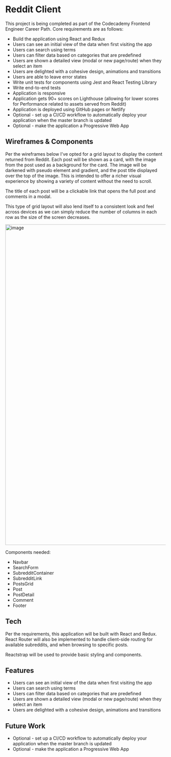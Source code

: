 # Reddit Client

This project is being completed as part of the Codecademy Frontend Engineer Career Path. Core requirements are as follows:

- Build the application using React and Redux
- Users can see an initial view of the data when first visiting the app
- Users can search using terms
- Users can filter data based on categories that are predefined
- Users are shown a detailed view (modal or new page/route) when they select an item
- Users are delighted with a cohesive design, animations and transitions
- Users are able to leave error states
- Write unit tests for components using Jest and React Testing Library
- Write end-to-end tests
- Application is responsive
- Application gets 90+ scores on Lighthouse (allowing for lower scores for Performance related to assets served from Reddit)
- Application is deployed using GitHub pages or Netlify
- Optional - set up a CI/CD workflow to automatically deploy your application when the master branch is updated
- Optional - make the application a Progressive Web App

## Wireframes & Components

Per the wireframes below I've opted for a grid layout to display the content returned from Reddit. Each post will be shown as a card, with the image from the post used as a background for the card. The image will be darkened with pseudo element and gradient, and the post title displayed over the top of the image. This is intended to offer a richer visual experience by showing a variety of content without the need to scroll.

The title of each post will be a clickable link that opens the full post and comments in a modal.

This type of grid layout will also lend itself to a consistent look and feel across devices as we can simply reduce the number of columns in each row as the size of the screen decreases.

<img width="1005" alt="image" src="https://user-images.githubusercontent.com/42552076/163736548-6cce415a-9317-413f-b9d2-a1a6e2127219.png">

Components needed:
- Navbar
- SearchForm
- SubredditContainer
- SubredditLink
- PostsGrid
- Post
- PostDetail
- Comment
- Footer

## Tech

Per the requirements, this application will be built with React and Redux. React Router will also be implemented to handle client-side routing for available subreddits, and when browsing to specific posts.

Reactstrap will be used to provide basic styling and components.

## Features

- Users can see an initial view of the data when first visiting the app
- Users can search using terms
- Users can filter data based on categories that are predefined
- Users are shown a detailed view (modal or new page/route) when they select an item
- Users are delighted with a cohesive design, animations and transitions


## Future Work

- Optional - set up a CI/CD workflow to automatically deploy your application when the master branch is updated
- Optional - make the application a Progressive Web App
